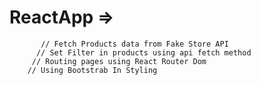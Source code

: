 # ReactApp =>
           // Fetch Products data from Fake Store API
          // Set Filter in products using api fetch method
         // Routing pages using React Router Dom
        // Using Bootstrab In Styling
